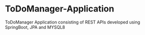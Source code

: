 # ToDoManager-Application
ToDoManager Application consisting of REST APIs developed using SpringBoot, JPA and MYSQL8

